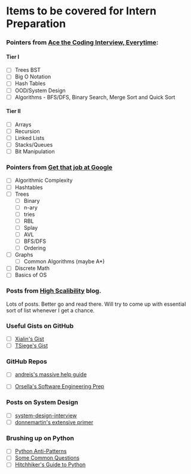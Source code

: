 # Items to be covered for Intern Preparation

### Pointers from [Ace the Coding Interview, Everytime](https://medium.com/@nickciubotariu/ace-the-coding-interview-every-time-d169ce1fd3fc):

#### Tier I

- [ ] Trees BST
- [ ] Big O Notation
- [ ] Hash Tables
- [ ] OOD/System Design
- [ ] Algorithms - BFS/DFS, Binary Search, Merge Sort and Quick Sort

#### Tier II

- [ ] Arrays
- [ ] Recursion
- [ ] Linked Lists
- [ ] Stacks/Queues
- [ ] Bit Manipulation

### Pointers from [Get that job at Google](https://steve-yegge.blogspot.com/2008/03/get-that-job-at-google.html)

- [ ] Algorithmic Complexity
- [ ] Hashtables
- [ ] Trees
	- [ ] Binary
	- [ ] n-ary
	- [ ] tries
	- [ ] RBL
	- [ ] Splay
	- [ ] AVL
	- [ ] BFS/DFS
	- [ ] Ordering
- [ ] Graphs
	- [ ] Common Algorithms (maybe A*)
- [ ] Discrete Math
- [ ] Basics of OS

### Posts from [High Scalibility](http://highscalability.com/) blog.

Lots of posts. Better go and read there. Will try to come up with essential sort of list whenever I get a chance.

### Useful Gists on GitHub

- [ ] [Xialin's Gist](https://gist.github.com/xialin/62c068ba3e70741175fdcb0228265758)
- [ ] [TSiege's Gist](https://gist.github.com/TSiege/cbb0507082bb18ff7e4b)

### GitHub Repos

- [ ] [andreis's massive help guide](https://github.com/andreis/interview)
- [ ] [Orsella's Software Engineering Prep](https://github.com/orrsella/soft-eng-interview-prep)


### Posts on System Design

- [ ] [system-design-interview](https://github.com/checkcheckzz/system-design-interview#-hot-questions-and-reference)
- [ ] [donnemartin's extensive primer](https://github.com/donnemartin/system-design-primer)

### Brushing up on Python

- [ ] [Python Anti-Patterns](https://docs.quantifiedcode.com/python-anti-patterns/)
- [ ] [Some Common Questions](https://www.toptal.com/python#hiring-guide)
- [ ] [Hitchhiker's Guide to Python](http://docs.python-guide.org/en/latest/)
